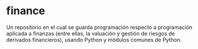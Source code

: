# finance

Un repositorio en el cual se guarda programación respecto a programación aplicada a finanzas (entre ellas, la valuación y gestión de riesgos de derivados financieros), usando Python y módulos comunes de Python.
